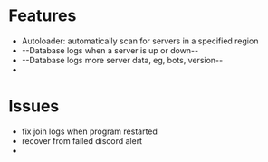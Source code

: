 # Features

- Autoloader: automatically scan for servers in a specified region
- --Database logs when a server is up or down--
- --Database logs more server data, eg, bots, version--
-

# Issues

- fix join logs when program restarted
- recover from failed discord alert
- 